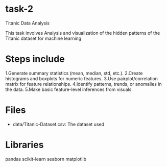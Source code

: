 # task-2

Titanic Data Analysis

This task involves Analysis and visualization of the hidden patterns of the Titanic dataset for machine learning

# Steps include

1.Generate summary statistics (mean, median, std, etc.).
2.Create histograms and boxplots for numeric features.
3.Use pairplot/correlation matrix for feature relationships.
4.Identify patterns, trends, or anomalies in the data.
5.Make basic feature-level inferences from visuals.

# Files

- data/Titanic-Dataset.csv: The dataset used

# Libraries

pandas
scikit-learn
seaborn
matplotlib
